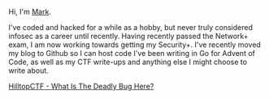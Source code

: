 Hi, I'm [Mark](https://www.twitter.com/xfavatax).

I've coded and hacked for a while as a hobby, but never truly considered infosec as a career until recently. Having recently passed the Network+ exam, I am now working towards getting my Security+. I've recently moved my blog to Github so I can host code I've been writing in Go for Advent of Code, as well as my CTF write-ups and anything else I might choose to write about.

[HilltopCTF - What Is The Deadly Bug Here?](/HilltopCTF)

